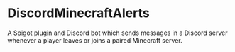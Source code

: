 # DiscordMinecraftAlerts
A Spigot plugin and Discord bot which sends messages in a Discord server whenever a player leaves or joins a paired Minecraft server.
